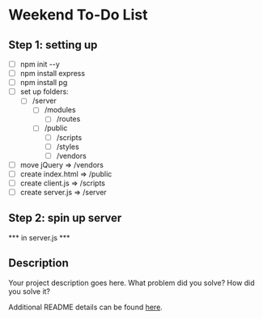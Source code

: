# Weekend To-Do List

## Step 1: setting up

- [ ] npm init --y
- [ ] npm install express
- [ ] npm install pg
- [ ] set up folders:
    - [ ] /server
        - [ ] /modules
            - [ ] /routes
        - [ ] /public
            - [ ] /scripts
            - [ ] /styles
            - [ ] /vendors
- [ ] move jQuery => /vendors
- [ ] create index.html => /public
- [ ] create client.js => /scripts
- [ ] create server.js => /server

## Step 2: spin up server
*** in server.js ***

## Description

Your project description goes here. What problem did you solve? How did you solve it?

Additional README details can be found [here](https://github.com/PrimeAcademy/readme-template/blob/master/README.md).
